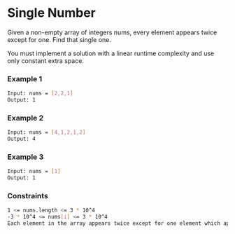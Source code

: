 # Single Number

Given a non-empty array of integers nums, every element appears twice except for one. Find that single one.

You must implement a solution with a linear runtime complexity and use only constant extra space.
  
### Example 1
```sh
Input: nums = [2,2,1]
Output: 1
```
  
### Example 2
```sh
Input: nums = [4,1,2,1,2]
Output: 4
```
  
### Example 3
```sh
Input: nums = [1]
Output: 1
```

### Constraints
```sh
1 <= nums.length <= 3 * 10^4
-3 * 10^4 <= nums[i] <= 3 * 10^4
Each element in the array appears twice except for one element which appears only once.
```
